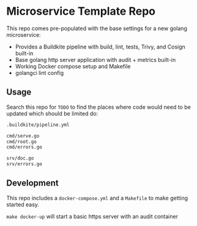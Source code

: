 # Microservice Template Repo

This repo comes pre-populated with the base settings for a new golang microservice:

* Provides a Buildkite pipeline with build, lint, tests, Trivy, and Cosign built-in
* Base golang http server application with audit + metrics built-in
* Working Docker compose setup and Makefile
* golangci lint config

## Usage

Search this repo for `TODO` to find the places where code would need to be updated which should be limited do:

```bash
.buildkite/pipeline.yml

cmd/serve.go
cmd/root.go
cmd/errors.go

srv/doc.go
srv/errors.go
```

## Development

This repo includes a `docker-compose.yml` and a `Makefile` to make getting started easy.

`make docker-up` will start a basic https server with an audit container
